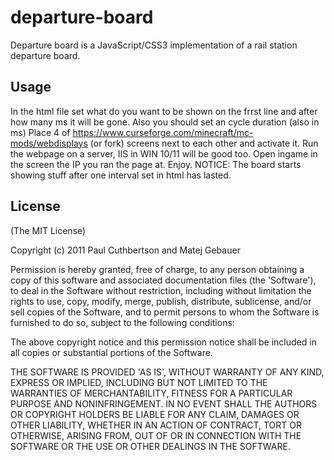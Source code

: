 # departure-board

Departure board is a JavaScript/CSS3 implementation of a rail station departure board.


## Usage
In the html file set what do you want to be shown on the frrst line and after how many ms it will be gone. Also you should set an cycle duration (also in ms)
Place 4 of https://www.curseforge.com/minecraft/mc-mods/webdisplays (or fork) screens next to each other and activate it.
Run the webpage on a server, IIS in WIN 10/11 will be good too.
Open ingame in the screen the IP you ran the page at.
Enjoy.
NOTICE: The board starts showing stuff after one interval set in html has lasted.

## License 

(The MIT License)

Copyright (c) 2011 Paul Cuthbertson and Matej Gebauer

Permission is hereby granted, free of charge, to any person obtaining
a copy of this software and associated documentation files (the
'Software'), to deal in the Software without restriction, including
without limitation the rights to use, copy, modify, merge, publish,
distribute, sublicense, and/or sell copies of the Software, and to
permit persons to whom the Software is furnished to do so, subject to
the following conditions:

The above copyright notice and this permission notice shall be
included in all copies or substantial portions of the Software.

THE SOFTWARE IS PROVIDED 'AS IS', WITHOUT WARRANTY OF ANY KIND,
EXPRESS OR IMPLIED, INCLUDING BUT NOT LIMITED TO THE WARRANTIES OF
MERCHANTABILITY, FITNESS FOR A PARTICULAR PURPOSE AND NONINFRINGEMENT.
IN NO EVENT SHALL THE AUTHORS OR COPYRIGHT HOLDERS BE LIABLE FOR ANY
CLAIM, DAMAGES OR OTHER LIABILITY, WHETHER IN AN ACTION OF CONTRACT,
TORT OR OTHERWISE, ARISING FROM, OUT OF OR IN CONNECTION WITH THE
SOFTWARE OR THE USE OR OTHER DEALINGS IN THE SOFTWARE.
